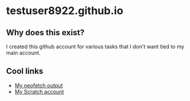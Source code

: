 # testuser8922.github.io
## Why does this exist?
I created this github account for various tasks that I don't want tied to my main account.

## Cool links
- [My neofetch output](https://asciinema.org/a/lp6MO5nfIUxfHXa1jWAkUcsnw)
- [My Scratch account](https://scratch.mit.edu/users/WinDOZE98/)
